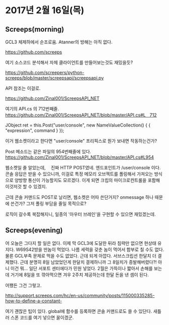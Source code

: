 # 2017년 2월 16일(목)

## Screeps(morning)
GCL3 체제하에서 순조로움. Atanner의 방해는 아직 없다.

https://github.com/screeps

여기 소스코드 분석해서 자체 클라이언트를 만들어보는것도 재밌을듯?

https://github.com/screepers/python-screeps/blob/master/screepsapi/screepsapi.py

API 참조는 이걸로.

https://github.com/Zinal001/ScreepsAPI_NET

여기의 API.cs 의 712번째줄.
https://github.com/Zinal001/ScreepsAPI_NET/blob/master/API.cs#Lᅟ712

 JObject ret = this.Post("user/console", new NameValueCollection() { { "expression", command } });

이거 웹소켓이라고 한다면 "user/console" 프리픽스로 뭔가 보내면 작동하는건가?

Post 메소드는 같은 파일의 954번째줄에 있다.
https://github.com/Zinal001/ScreepsAPI_NET/blob/master/API.cs#L954

웹소켓일 줄 알았는데, ᅟ진짜 HTTP POST였네. 엔드포인트가 /user/console 이다.
콘솔 응답은 받을 수 있으니까, 이걸로 특정 메모리 오브젝트를 폴링해서 가져오는 방식으로 양방향 통신이 가능할지도 모르겠다.
이게 되면 크립의 마이크로컨트롤을 포함해 이것저것 할 수 있겠지.

근데 콘솔 커맨드도 POST로 날리면, 웹소켓은 어따 쓴단거지? onmessage 하나 때문에 쓴건가? 그저 폴링 부담을 줄일 목적으로?

로직이 갈수록 복잡해지니, 일종의 '아우터 브레인'을 구현할 수 있으면 재밌겠는데.

## Screeps(evening)
어 오늘은 그다지 할 일은 없다. 이제 막 GCL3에 도달한 뒤라 침략만 없으면 현상태 유지다.
W69S42방을 딴놈이 먹었다. 나름 세력을 갖춘 놈이 먹어서 함부로 칠 수도 없다. 물론 GCL부족 문제로 먹을 수도 없었다. 근데 되게 아깝다.
서브스크립션 한달치 더 결제했다. 근데 분명히 8일 남았었던게 한달치 결제하니까 그 8일치가 증발해버렸다?! 아니 이건 뭐...
일단 서포트 센터에다가 민원 넣었다. 2월은 가뜩이나 짧아서 손해를 보는데 거기에 8일을 또 깎아먹으면 겨우 2주치 제공하는데 한달 돈을 낸 셈이 된다.

어쨌든 그건 그렇고.

http://support.screeps.com/hc/en-us/community/posts/115000335285-how-to-define-a-constant-

여기 괜찮은 팁이 있다. global에 함수를 등록하면 콘솔 커맨드로도 쓸 수 있단다. 새틀러 스폰 코드를 여기 넣으면 꿀이겠군.